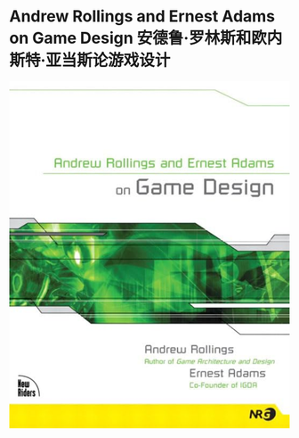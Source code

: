 # Andrew Rollings and Ernest Adams on Game Design 安德鲁·罗林斯和欧内斯特·亚当斯论游戏设计

![](/.gitbook/assets/cover.jpg)